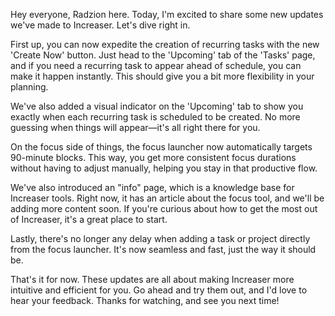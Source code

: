 Hey everyone, Radzion here. Today, I'm excited to share some new updates we've made to Increaser. Let's dive right in.

First up, you can now expedite the creation of recurring tasks with the new 'Create Now' button. Just head to the 'Upcoming' tab of the 'Tasks' page, and if you need a recurring task to appear ahead of schedule, you can make it happen instantly. This should give you a bit more flexibility in your planning.

We've also added a visual indicator on the 'Upcoming' tab to show you exactly when each recurring task is scheduled to be created. No more guessing when things will appear—it's all right there for you.

On the focus side of things, the focus launcher now automatically targets 90-minute blocks. This way, you get more consistent focus durations without having to adjust manually, helping you stay in that productive flow.

We've also introduced an "info" page, which is a knowledge base for Increaser tools. Right now, it has an article about the focus tool, and we'll be adding more content soon. If you're curious about how to get the most out of Increaser, it's a great place to start.

Lastly, there's no longer any delay when adding a task or project directly from the focus launcher. It's now seamless and fast, just the way it should be.

That's it for now. These updates are all about making Increaser more intuitive and efficient for you. Go ahead and try them out, and I'd love to hear your feedback. Thanks for watching, and see you next time!
